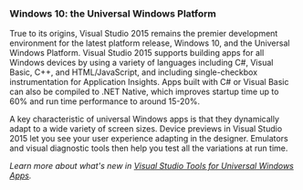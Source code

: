 ### Windows 10: the Universal Windows Platform

True to its origins, Visual Studio 2015 remains the premier development environment for the latest platform release, Windows 10, and the Universal Windows Platform. Visual Studio 2015 supports building apps for all Windows devices by using a variety of languages including C#, Visual Basic, C++, and HTML/JavaScript, and including single-checkbox instrumentation for Application Insights. Apps built with C# or Visual Basic can also be compiled to .NET Native, which improves startup time up to 60% and run time performance to around 15-20%.

A key characteristic of universal Windows apps is that they dynamically adapt to a wide variety of screen sizes. Device previews in Visual Studio 2015 let you see your user experience adapting in the designer. Emulators and visual diagnostic tools then help you test all the variations at run time.

_Learn more about what's new in [_Visual Studio Tools for Universal Windows Apps_](http://blogs.windows.com/buildingapps/2015/04/30/whats-new-in-visual-studio-tools-for-universal-windows-apps/)._
